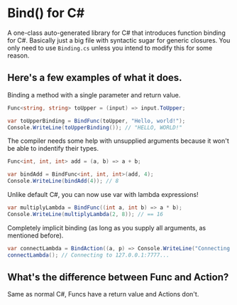 # Bind() for C#
A one-class auto-generated library for C# that introduces function binding for C#. Basically just a big file with syntactic sugar for generic closures. You only need to use ``Binding.cs`` unless you intend to modify this for some reason.

## Here's a few examples of what it does.
Binding a method with a single parameter and return value.
```cs
Func<string, string> toUpper = (input) => input.ToUpper;

var toUpperBinding = BindFunc(toUpper, "Hello, world!");
Console.WriteLine(toUpperBinding()); // "HELLO, WORLD!"
```

The compiler needs some help with unsupplied arguments because it won't be able to indentify their types.
```cs
Func<int, int, int> add = (a, b) => a + b;

var bindAdd = BindFunc<int, int, int>(add, 4);
Console.WriteLine(bindAdd(4)); // 8
```

Unlike default C#, you can now use var with lambda expressions!
```cs
var multiplyLambda = BindFunc((int a, int b) => a * b);
Console.WriteLine(multiplyLambda(2, 8)); // == 16            
```

Completely implicit binding (as long as you supply all arguments, as mentioned before).
```cs
var connectLambda = BindAction((a, p) => Console.WriteLine("Connecting to {0}:{1}...", a, p), "127.0.0.1", 7777);
connectLambda(); // Connecting to 127.0.0.1:7777...
```

## What's the difference between Func and Action?
Same as normal C#, Funcs have a return value and Actions don't.

